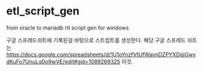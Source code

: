 # etl_script_gen
from oracle to mariadb rtl script gen for windows

구글 스프레드쉬트에 기록된걸 바탕으로 스트립트를 생성한다.
해당 구글 스프레드 쉬트는 https://docs.google.com/spreadsheets/d/1U1oYnzfVtUfWavnDZPYXDqjGwydKuFo7UnuLq0o9wVE/edit#gid=1089269325  이것.
